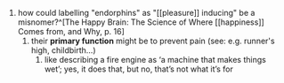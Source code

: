 1. how could labelling "endorphins" as "[[pleasure]] inducing" be a misnomer?^[The Happy Brain: The Science of Where [[happiness]] Comes from, and Why, p. 16]
	1. their **primary function** might be to prevent pain (see: e.g. runner's high, childbirth...)
		1. like describing a fire engine as ‘a machine that makes things wet’; yes, it does that, but no, that’s not what it’s for